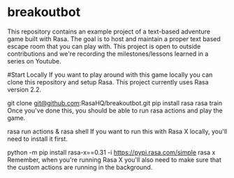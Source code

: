 # breakoutbot
This repository contains an example project of a text-based adventure game built with Rasa. 
The goal is to host and maintain a proper text based escape room that you can play with. 
This project is open to outside contributions and we're recording the milestones/lessons learned in a series on Youtube.

#Start Locally
If you want to play around with this game locally you can clone this repository and setup Rasa. This project currently uses Rasa version 2.2.

git clone git@github.com:RasaHQ/breakoutbot.git
pip install rasa
rasa train
Once you've done this, you should be able to run rasa actions and play the game.

rasa run actions & rasa shell
If you want to run this with Rasa X locally, you'll need to install it first.

python -m pip install rasa-x==0.31 -i https://pypi.rasa.com/simple
rasa x
Remember, when you're running Rasa X you'll also need to make sure that the custom actions are running in the background.
